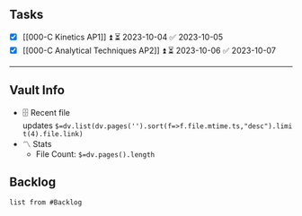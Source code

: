 ## Tasks
- [x] [[000-C Kinetics AP1]] ⏫ ⏳ 2023-10-04 ✅ 2023-10-05
- [x] [[000-C Analytical Techniques AP2]] ⏫ ⏳ 2023-10-06 ✅ 2023-10-07
---
## [](https://github.com/TfTHacker/DashboardPlusPlus/blob/master/Dashboard%2B%2B.md#vault-info)Vault Info
- 🗄️ Recent file updates `$=dv.list(dv.pages('').sort(f=>f.file.mtime.ts,"desc").limit(4).file.link)`
- 〽️ Stats
    - File Count: `$=dv.pages().length`

## Backlog
```dataview
list from #Backlog 
```